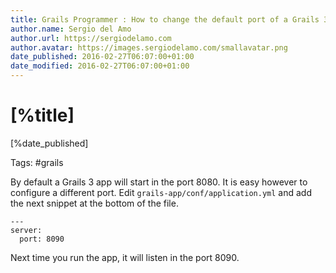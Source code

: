 ```yaml
---
title: Grails Programmer : How to change the default port of a Grails 3 App
author.name: Sergio del Amo
author.url: https://sergiodelamo.com
author.avatar: https://images.sergiodelamo.com/smallavatar.png
date_published: 2016-02-27T06:07:00+01:00
date_modified: 2016-02-27T06:07:00+01:00
---
```


# [%title]

[%date_published]

Tags: #grails

By default a Grails 3 app will start in the port 8080. It is easy however to configure a different port. Edit `grails-app/conf/application.yml` and add the next snippet at the bottom of the file.

```
---
server:
  port: 8090
```

Next time you run the app, it will listen in the port 8090.

